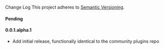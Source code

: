 Change Log
This project adheres to [Semantic Versioning](http://semver.org/).

#### Pending

#### 0.0.1.alpha.1

* Add initial release, functionally identical to the community plugins repo
